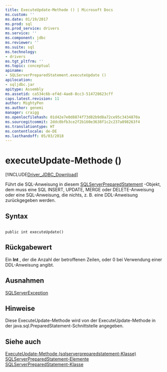 ```yaml
---
title: ExecuteUpdate-Methode () | Microsoft Docs
ms.custom: ''
ms.date: 01/19/2017
ms.prod: sql
ms.prod_service: drivers
ms.service: ''
ms.component: jdbc
ms.reviewer: ''
ms.suite: sql
ms.technology:
- drivers
ms.tgt_pltfrm: ''
ms.topic: conceptual
apiname:
- SQLServerPreparedStatement.executeUpdate ()
apilocation:
- sqljdbc.jar
apitype: Assembly
ms.assetid: ca534c6b-ef4d-4ae8-8cc3-514728623cff
caps.latest.revision: 11
author: MightyPen
ms.author: genemi
manager: craigg
ms.openlocfilehash: 01d42e7e0d8874f73d82b9d8a72ce95c3434870a
ms.sourcegitcommit: 2ddc0bfb3ce2f2b160e3638f1c2c237a898263f4
ms.translationtype: HT
ms.contentlocale: de-DE
ms.lasthandoff: 05/03/2018
---
```

# <a name="executeupdate-method-"></a>executeUpdate-Methode ()
[!INCLUDE[Driver_JDBC_Download](../../../includes/driver_jdbc_download.md)]

  Führt die SQL-Anweisung in diesem [SQLServerPreparedStatement](../../../connect/jdbc/reference/sqlserverpreparedstatement-class.md) -Objekt, dem muss eine SQL INSERT, UPDATE, MERGE oder DELETE-Anweisung oder eine SQL-Anweisung, die nichts, z. B. eine DDL-Anweisung zurückgegeben werden.  
  
## <a name="syntax"></a>Syntax  
  
```  
  
public int executeUpdate()  
```  
  
## <a name="return-value"></a>Rückgabewert  
 Ein **Int** , der die Anzahl der betroffenen Zeilen, oder 0 bei Verwendung einer DDL-Anweisung angibt.  
  
## <a name="exceptions"></a>Ausnahmen  
 [SQLServerException](../../../connect/jdbc/reference/sqlserverexception-class.md)  
  
## <a name="remarks"></a>Hinweise  
 Diese ExecuteUpdate-Methode wird von der ExecuteUpdate-Methode in der java.sql.PreparedStatement-Schnittstelle angegeben.  
  
## <a name="see-also"></a>Siehe auch  
 [ExecuteUpdate-Methode &#40;sqlserverpreparedstatement-Klasse&#41;](../../../connect/jdbc/reference/executeupdate-method-sqlserverpreparedstatement.md)   
 [SQLServerPreparedStatement-Elemente](../../../connect/jdbc/reference/sqlserverpreparedstatement-members.md)   
 [SQLServerPreparedStatement-Klasse](../../../connect/jdbc/reference/sqlserverpreparedstatement-class.md)  
  
  
